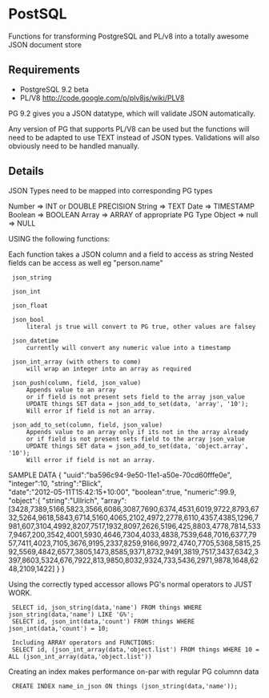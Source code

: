 PostSQL
====================================

Functions for transforming PostgreSQL and PL/v8 into a totally awesome JSON document store  


Requirements
------------------------------------

 * PostgreSQL 9.2 beta 
 * PL/V8 http://code.google.com/p/plv8js/wiki/PLV8


PG 9.2 gives you a JSON datatype, which will validate JSON automatically.

Any version of PG that supports PL/V8 can be used but the functions will need to be adapted to use TEXT instead of JSON types. Validations will also obviously need to be handled manually.





Details
-------------------------------------

  JSON Types need to be mapped into corresponding PG types 
  
  Number     => INT or DOUBLE PRECISION
  String     => TEXT
  Date       => TIMESTAMP
  Boolean    => BOOLEAN
  Array      => ARRAY of appropriate PG Type 
  Object     => 
  null       => NULL

   USING the following functions:
   
   Each function takes a JSON column and a field to access as string 
   Nested fields can be access as well eg "person.name"
  
     json_string
   
     json_int
  
     json_float
  
     json_bool
         literal js true will convert to PG true, other values are falsey
  
     json_datetime
         currently will convert any numeric value into a timestamp
  
     json_int_array (with others to come)
         will wrap an integer into an array as required
     
     json_push(column, field, json_value)
         Appends value to an array
         or if field is not present sets field to the array json_value
         UPDATE things SET data = json_add_to_set(data, 'array', '10');
         Will error if field is not an array.
  
     json_add_to_set(column, field, json_value)
         Appends value to an array only if its not in the array already
         or if field is not present sets field to the array json_value
         UPDATE things SET data = json_add_to_set(data, 'object.array', '10');
         Will error if field is not an array.
  

  SAMPLE DATA
  {
    "uuid":"ba596c94-9e50-11e1-a50e-70cd60fffe0e",
    "integer":10,
    "string":"Blick",      
    "date":"2012-05-11T15:42:15+10:00",
    "boolean":true,
    "numeric":99.9,
    "object":{
      "string":"Ullrich",
      "array":[3428,7389,5166,5823,3566,6086,3087,7690,6374,4531,6019,9722,8793,6732,5264,9618,5843,6714,5160,4065,2102,4972,2778,6110,4357,4385,1296,7981,607,3104,4992,8207,7517,1932,8097,2626,5196,425,8803,4778,7814,5337,9467,200,3542,4001,5930,4646,7304,4033,4838,7539,648,7016,6377,7957,7411,4023,7105,3676,9195,2337,8259,9166,9972,4740,7705,5368,5815,2592,5569,4842,6577,3805,1473,8585,9371,8732,9491,3819,7517,3437,6342,3397,8603,5324,676,7922,813,9850,8032,9324,733,5436,2971,9878,1648,6248,2109,1422]
    }
  }
   
  
  Using the correctly typed accessor allows PG's normal operators to JUST WORK. 
  
     SELECT id, json_string(data,'name') FROM things WHERE json_string(data,'name') LIKE 'G%';
     SELECT id, json_int(data,'count') FROM things WHERE json_int(data,'count') = 10;
  
     Including ARRAY operators and FUNCTIONS:
     SELECT id, (json_int_array(data,'object.list') FROM things WHERE 10 = ALL (json_int_array(data,'object.list'))
  
   Creating an index makes performance on-par with regular PG columnn data
  
     CREATE INDEX name_in_json ON things (json_string(data,'name'));

